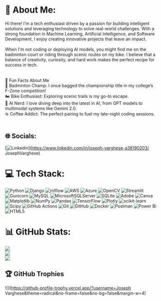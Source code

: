 # 💫 About Me:
Hi there! I'm a tech enthusiast driven by a passion for building intelligent solutions and leveraging technology to solve real-world challenges. With a strong foundation in Machine Learning, Artificial Intelligence, and Software Development, I enjoy creating innovative projects that leave an impact.<br><br>When I'm not coding or deploying AI models, you might find me on the badminton court or riding through scenic routes on my bike. I believe that a balance of creativity, curiosity, and hard work makes the perfect recipe for success in tech.<br><br><br>🎉 Fun Facts About Me<br>🏸 Badminton Champ: I once bagged the championship title in my college’s F-Zone competition!<br>🏍️ Bike Enthusiast: Exploring scenic trails is my go-to escape.<br>🤖 AI Nerd: I love diving deep into the latest in AI, from GPT models to multimodal systems like Gemini 2.0.<br>☕ Coffee Addict: The perfect pairing to fuel my late-night coding sessions.<br><br>


## 🌐 Socials:
[![Linkedin](https://img.shields.io/badge/Behance-1769ff?logo=behance&logoColor=white)](https://www.linkedin.com/in/joseph-varghese-a38190203/ JosephVarghese) 

# 💻 Tech Stack:
![Python](https://img.shields.io/badge/python-3670A0?style=for-the-badge&logo=python&logoColor=ffdd54) ![Django](https://img.shields.io/badge/django-%23092E20.svg?style=for-the-badge&logo=django&logoColor=white) ![mlflow](https://img.shields.io/badge/mlflow-%23d9ead3.svg?style=for-the-badge&logo=numpy&logoColor=blue) ![AWS](https://img.shields.io/badge/AWS-%23FF9900.svg?style=for-the-badge&logo=amazon-aws&logoColor=white) ![Azure](https://img.shields.io/badge/azure-%230072C6.svg?style=for-the-badge&logo=microsoftazure&logoColor=white) ![OpenCV](https://img.shields.io/badge/opencv-%23white.svg?style=for-the-badge&logo=opencv&logoColor=white) ![Streamlit](https://img.shields.io/badge/Streamlit-%23FE4B4B.svg?style=for-the-badge&logo=streamlit&logoColor=white) ![Gunicorn](https://img.shields.io/badge/gunicorn-%298729.svg?style=for-the-badge&logo=gunicorn&logoColor=white) ![MySQL](https://img.shields.io/badge/mysql-4479A1.svg?style=for-the-badge&logo=mysql&logoColor=white) ![MicrosoftSQLServer](https://img.shields.io/badge/Microsoft%20SQL%20Server-CC2927?style=for-the-badge&logo=microsoft%20sql%20server&logoColor=white) ![SQLite](https://img.shields.io/badge/sqlite-%2307405e.svg?style=for-the-badge&logo=sqlite&logoColor=white) ![Adobe](https://img.shields.io/badge/adobe-%23FF0000.svg?style=for-the-badge&logo=adobe&logoColor=white) ![Canva](https://img.shields.io/badge/Canva-%2300C4CC.svg?style=for-the-badge&logo=Canva&logoColor=white) ![Matplotlib](https://img.shields.io/badge/Matplotlib-%23ffffff.svg?style=for-the-badge&logo=Matplotlib&logoColor=black) ![NumPy](https://img.shields.io/badge/numpy-%23013243.svg?style=for-the-badge&logo=numpy&logoColor=white) ![Pandas](https://img.shields.io/badge/pandas-%23150458.svg?style=for-the-badge&logo=pandas&logoColor=white) ![TensorFlow](https://img.shields.io/badge/TensorFlow-%23FF6F00.svg?style=for-the-badge&logo=TensorFlow&logoColor=white) ![Plotly](https://img.shields.io/badge/Plotly-%233F4F75.svg?style=for-the-badge&logo=plotly&logoColor=white) ![scikit-learn](https://img.shields.io/badge/scikit--learn-%23F7931E.svg?style=for-the-badge&logo=scikit-learn&logoColor=white) ![Scipy](https://img.shields.io/badge/SciPy-%230C55A5.svg?style=for-the-badge&logo=scipy&logoColor=%white) ![GitHub Actions](https://img.shields.io/badge/github%20actions-%232671E5.svg?style=for-the-badge&logo=githubactions&logoColor=white) ![Git](https://img.shields.io/badge/git-%23F05033.svg?style=for-the-badge&logo=git&logoColor=white) ![GitHub](https://img.shields.io/badge/github-%23121011.svg?style=for-the-badge&logo=github&logoColor=white) ![Docker](https://img.shields.io/badge/docker-%230db7ed.svg?style=for-the-badge&logo=docker&logoColor=white) ![Postman](https://img.shields.io/badge/Postman-FF6C37?style=for-the-badge&logo=postman&logoColor=white) ![Power Bi](https://img.shields.io/badge/power_bi-F2C811?style=for-the-badge&logo=powerbi&logoColor=black) ![HTML5](https://img.shields.io/badge/html5-%23E34F26.svg?style=for-the-badge&logo=html5&logoColor=white)
# 📊 GitHub Stats:
![](https://github-readme-stats.vercel.app/api?username=JosephVarghese&theme=dark&hide_border=false&include_all_commits=true&count_private=true)<br/>
![](https://github-readme-streak-stats.herokuapp.com/?user=JosephVarghese&theme=dark&hide_border=false)<br/>
![](https://github-readme-stats.vercel.app/api/top-langs/?username=JosephVarghese&theme=dark&hide_border=false&include_all_commits=true&count_private=true&layout=compact) 

## 🏆 GitHub Trophies
![](https://github-profile-trophy.vercel.app/?username=Joseph Varghese&theme=radical&no-frame=false&no-bg=false&margin-w=4)

<!-- Proudly created with GPRM ( https://gprm.itsvg.in ) -->